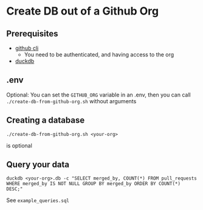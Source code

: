 # Create DB out of a Github Org 

## Prerequisites 

- [github cli](https://cli.github.com/) 
  - You need to be authenticated, and having access to the org 
- [duckdb](https://duckdb.org/docs/installation/?version=stable&environment=cli&platform=macos&download_method=direct)


## .env
Optional:
You can set the `GITHUB_ORG` variable in an .env, then you can call `./create-db-from-github-org.sh` without arguments

## Creating a database 
```
./create-db-from-github-org.sh <your-org>
```

<your-org> is optional


## Query your data

```
duckdb <your-org>.db -c "SELECT merged_by, COUNT(*) FROM pull_requests WHERE merged_by IS NOT NULL GROUP BY merged_by ORDER BY COUNT(*) DESC;" 
```

See `example_queries.sql`
